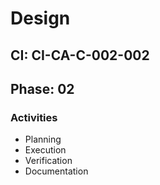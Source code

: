 # Design

## CI: CI-CA-C-002-002
## Phase: 02

### Activities
- Planning
- Execution
- Verification
- Documentation
